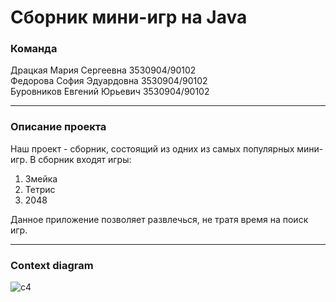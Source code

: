 # Сборник мини-игр на Java
### Команда
Драцкая Мария Сергеевна 3530904/90102  
Федорова София Эдуардовна 3530904/90102  
Буровников Евгений Юрьевич 3530904/90102

___

### Описание проекта
Наш проект - сборник, состоящий из одних из самых популярных мини-игр. В сборник входят игры:
1. Змейка
2. Тетрис
3. 2048

Данное приложение позволяет развлечься, не тратя время на поиск игр. 

___

### Context diagram
![c4](https://user-images.githubusercontent.com/71705648/138077685-03d1eca7-0bae-4ec9-8b81-901977123532.png)

